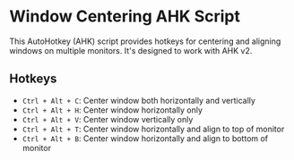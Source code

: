 # Window Centering AHK Script

This AutoHotkey (AHK) script provides hotkeys for centering and aligning windows on multiple monitors. It's designed to work with AHK v2.

## Hotkeys

- `Ctrl + Alt + C`: Center window both horizontally and vertically
- `Ctrl + Alt + H`: Center window horizontally only
- `Ctrl + Alt + V`: Center window vertically only
- `Ctrl + Alt + T`: Center window horizontally and align to top of monitor
- `Ctrl + Alt + B`: Center window horizontally and align to bottom of monitor
